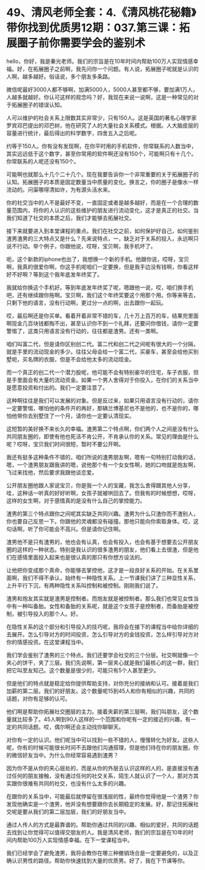 # 49、清风老师全套：4.《清风桃花秘籍》带你找到优质男12期：037.第三课：拓展圈子前你需要学会的鉴别术

hello，你好，我是秦光老师。我们的宗旨是在10年时间内帮助100万人实现情感幸福。好，在拓展圈子之前啊，我先问你一个问题。有人说，拓展圈子呢就是认识的人啊，越多越好。俗话说，多个朋友多条路。

微信呢最好3000人都不够啊，加满5000人，5000人甚至都不够，要加满1万人，人越多就越好。你认可这样的观念吗？好，我现在来说一说啊，这是一种常见的对于拓展圈子的错误认知。

人可以维护的社会关系上限数其实非常少，只有150人。这是英国的著名心理学家罗宾邓巴提出的邓巴树，他在研究了人的大量社会关系模式。根据。人大脑皮层的容量进行统计，最后得出的科学数字，四舍五入之后呢。

约等于150人。你有没有发现啊，在你平时用的手机软件，你常联系的人数当中，其实远远低于这个数字，甚至你常用的软件啊还没有150个，可能啊只有十几个。你常联系的人呢还没有150个。

可能啊也就那么十几个二十几个。现在我要告诉你一个非常重要的关于拓展圈子的认知。拓展圈子的本质是固定数量当中质量的变化。换言之，你的圈子是像水一样流动的。问渠哪得清如许，为有源头活水来。

你的社交当中的人不是最好不变，一直固定或者是越多越好，而是在一个合理的数量范围内，将你的人认识的这些维护的朋友进行流动变化，这才是真正的社交。当我们知道了社交的本质之后，我们才能够去拓展社交。

接下来就要进入到本堂课程的重点。我们在社交之前，如何保护好自己，如何鉴别渣男渣男的三大特点又是什么？先来说特点，一，缺乏对于关系的投入，永远啊只说不行动。举个例子，你跟他说，哎呀，宝贝啊，我手机坏了。

呃，这个新款的iphone也出了，我想换一个新的手机。他跟你说，哎呀，宝贝啊，我真的很爱你啊，你这手机呢咱们一定要换，但是我手边没有钱啊，你看这样好不好啊？等到这个我年底发年终奖了。

我就给你换这个手机好。等到年底发年终奖了呢，嗯跟他一说，哎，咱们换手机吧，还有继续跟你拖啊。宝贝啊，我们这个年终奖要这个用那个用。你等来等去，只剩下他的语言，没有行动啊，更过分一点的啊，出去跟你一起玩。

哎，最后啊还是你买单。看着开着非常不错的车，几十万上百万的车，结果兜里面啊现金几百块钱都掏不出，甚至认识你不到一个礼拜，还要问你借钱，请你一定要警惕了，这类只用语言没有行动的，往往都是渣男。还有一类啊。

咱们叫富二代，但是请你区别创二代。富二代和创二代之间呢有很大的一个分隔，就是手里的流动现金的多少。往往父母会给一个富二代，买豪车，甚至会给他买别墅呃，买名牌的衣服，但是不会给他太多的流动现金。

而一个真正的创二代一个潜力股呢，他可能不会有特别豪华的住宅，车子衣服，但是手里面会有大量的流动资金。如果一个男人舍得对于你投入，在你们的关系当中是愿意投资和付出的。我们一定要注意了。

这种啊往往是我们可以发展的对象。但是反过来，如果只用语言没有行动的，请你一定要警惕，哪怕他的条件开的再好，那辆兰博基尼也不是他的，也不是你的，哪怕他带你去别墅住了一个月，请你也一定要认清现实。

这短暂的美好换不来长久的幸福。渣男第二个特点啊，你们两个人之间是没有什么共同朋友圈的，即使有他也死活不肯公开，不肯承认你的关系。常见的理由是什么呢？哎呀，宝贝我们时间很短，暂时不要公开啊。

我还有挺多这种条件不错的，咱们所说的渣男朋友啊，嗯有一句特别打动我的话，嗯，一个渣男朋友跟我讲的嗯，说他那个有一个女女性啊，她的口吻就是炮友啊，飞过来找他，然后要求我跟他谈恋爱。

公开朋友圈他跟人家说宝贝，你是我一个人的宝藏，我怎么舍得跟其他人分享，哇，这种话一听真的好好听啊，女孩子就被哄回去了。但我有的时候想想，哎呀，这样的女生啊，对于感情真的是没有什么自己的掌控能力。

渣男的第三个特点跟你之间呢其实缺乏共同兴趣。渣男为什么只渣你而不渣别人，你也要自己反思一下。你跟他的灵魂都没有碰撞。那他只能向你索取身体。哎，这句话啊，听了你可能会不高兴。但是请你记住啊。

渣男他不是只有渣男的，他也会有认真，也会有投入，也会有基于想要去公开朋友圈的这样的一种状态。特别是我认识的很多渣男的朋友，他们看上去很渣，但是他们在感情里面投入起来也是很认真的那只有你想方设法的。

让他把你变成那个真命，你能够去掌控他，这才是一段良好关系的开始。在关系里面啊，我们不得不承认，始终有一种隐性关系。上一节课我们讲了三种显性关系，上升平行下沉，有两种隐性关系叫控制和被控制。刚刚我们说了。

渣男和炮友其实就是渣男是控制者。而炮友就是被控制者。那么我们也常见女性当中有一种叫备胎。女性和备胎的关系呢，就是这个女孩子是控制者，而备胎是被控制，被引导投入的那个人。好。

在隐性关系的这个部分和引导投入的技巧呢，我将会在接下的课程当中给你详细的去展开。怎么引导对方的时间投资，怎么引导对方的金钱投资，怎么样引导对方对你的情感投资。在这堂课程当中。

我们学会鉴别了渣男的三个特点。我们还要学会社交的三个分层。社交啊就像一个夹心的饼干，夹了三层。我们先说啊，第一层夹心就是我们最核心的这一群，我们把它叫至友知己。这个数量是很少的，可能只有5个人甚至更少。

但是他们的特点就是稳定给你提供帮助支持，对你充分的接纳和认可。接着是我们加薪的第二层。我们的好朋友。这个数量呢15到45人和你有相似的兴趣，共同的话题，对你有足够的认可。

他们啊是帮助你拓展社交圈层的主力。接着夹薪的第三层啊，我们叫朋友，这个数量就比较多了。45人啊到90人这样的一个范围和你呢有一定的接近的兴趣，有一定的共同话题。哎，偶尔啊还会主动找你聊聊天。

对你有一定的认识。他们呢当中可以找到一些不错的人，慢慢转化为好友。这些人呢，你有的时候可能很长时间不去跟他们沟通搭理，但是他们待在你的朋友圈，你的微信好友当中。为什么你经常容易遇到渣男？

因为你不是从你的夹心层处的，而是从你的外层去认识这样的人的，是直接没有通过任何的朋友接触，没有通过任何的社交关系，陌生人就认识了一个人，那对方其实跟你很难有共同的社交，也没有什么太多的兴趣。

在跟你的关系当中，可能最后就停留在很浅层的性，最终你觉得他是一个渣男？你发现他确实是一个渣男，他并没有想要跟你去长期稳定的发展。好，那记住拓展社交呢是要从我们的第二层加层，我们的好朋友当中。

通过人传人的方式是最靠谱的。帮助你通过共同的兴趣、相似的爱好，共同的话题去找到让你觉得可以值得交朋友的人。我是清风老师，我们的宗旨是在10年的时间内帮助100万人实现情感幸福。在下一堂课程当中。

我们已经学会了避免渣男，我将会教你在哪三种撤销场合是一定要避免的，以及正确认识男性的路径。帮助你快速找到大量的优质男。好了，我在下节课等你。

